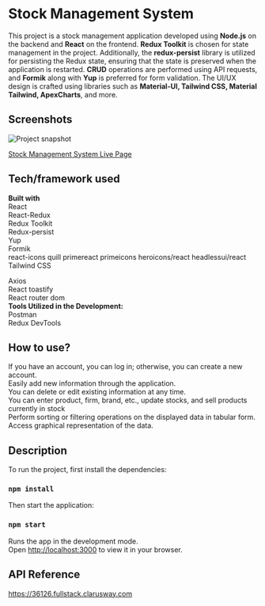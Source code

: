 # Stock Management System
This project is a stock management application developed using **Node.js** on the backend and **React** on the frontend. **Redux Toolkit** is chosen for state management in the project. Additionally, the **redux-persist** library is utilized for persisting the Redux state, ensuring that the state is preserved when the application is restarted. **CRUD** operations are performed using API requests, and **Formik** along with **Yup** is preferred for form validation. The UI/UX design is crafted using libraries such as **Material-UI, Tailwind CSS, Material Tailwind, ApexCharts**, and more.
## Screenshots
![Project snapshot](./stock.gif) 

[Stock Management System Live Page](https://stock-management-system-esma.netlify.app/)

## Tech/framework used
<b>Built with</b> <br>
React<br>
React-Redux<br>
Redux Toolkit<br>
Redux-persist<br>
Yup<br>
Formik<br>
react-icons
quill
primereact
primeicons
heroicons/react
headlessui/react
Tailwind CSS<br>


Axios<br>
React toastify<br>
React router dom <br>
<b>Tools Utilized in the Development:</b><br>
Postman<br>
Redux DevTools<br>

## How to use?
If you have an account, you can log in; otherwise, you can create a new account.<br>
Easily add new information through the application.<br>
You can delete or edit existing information at any time.<br>
You can enter product, firm, brand, etc., update stocks, and sell products currently in stock<br>
Perform sorting or filtering operations on the displayed data in tabular form.<br>
Access graphical representation of the data.<br>

## Description
To run the project, first install the dependencies:
### `npm install`
Then start the application:
### `npm start`
Runs the app in the development mode.\
Open [http://localhost:3000](http://localhost:3000) to view it in your browser.

## API Reference
https://36126.fullstack.clarusway.com


 

